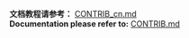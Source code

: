 **文档教程请参考：** [CONTRIB_cn.md](../docs/featured_model/CONTRIB_cn.md)  <br/>
**Documentation please refer to:** [CONTRIB.md](../docs/featured_model/CONTRIB.md)
